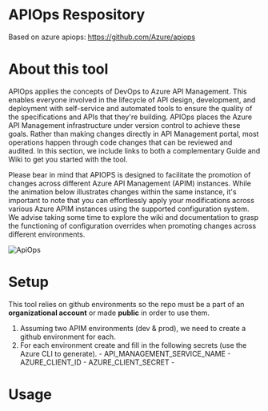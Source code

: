 # APIOps Respository

Based on azure apiops: https://github.com/Azure/apiops


# About this tool

APIOps applies the concepts of DevOps to Azure API Management. This enables everyone involved in the lifecycle of API design, development, and deployment with self-service and automated tools to ensure the quality of the specifications and APIs that they're building. APIOps places the Azure API Management infrastructure under version control to achieve these goals. Rather than making changes directly in API Management portal, most operations happen through code changes that can be reviewed and audited. In this section, we include links to both a complementary Guide and Wiki to get you started with the tool.

Please bear in mind that APIOPS is designed to facilitate the promotion of changes across different Azure API Management (APIM) instances. While the animation below illustrates changes within the same instance, it's important to note that you can effortlessly apply your modifications across various Azure APIM instances using the supported configuration system. We advise taking some time to explore the wiki and documentation to grasp the functioning of configuration overrides when promoting changes across different environments.

![ApiOps](https://github.com/alexmcdonald11/apiops/assets/141607968/91660485-9fe6-47ed-8d2a-7be2ef5a6836)

# Setup

This tool relies on github environments so the repo must be a part of an **organizational account** or made **public** in order to use them.

1. Assuming two APIM environments (dev & prod), we need to create a github environment for each.
2. For each environment create and fill in the following secrets (use the Azure CLI to generate).
        - API_MANAGEMENT_SERVICE_NAME
        - AZURE_CLIENT_ID
        - AZURE_CLIENT_SECRET
        - 


# Usage



